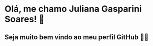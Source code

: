 # Olá, me chamo Juliana Gasparini Soares! 💫
## Seja muito bem vindo ao meu perfil GitHub 👋😄

<!--
- 🔭 Atualmente estou passando por uma transição de carreira e busco oportunidades de trabalho em áreas tecnológicas, como analista ou desenvolvedora de sistemas.
- 🎓 Estou cursando o Tecnólogo em Análise e Desenvolvimento de Sistemas na FATEC Arthur de Azevedo de Mogi Mirim. Iniciei os estudos em janeiro de 2023 e tenho a previsão de encerrar a grade deste curso em dezembro de 2025.
- 👜 Já obtive experiências profissionais como Inspetora de Qualidade (2 anos), como Controladora de Produtos (1 ano), como Aprendiz Formare (1 ano), como Auxiliar de Serviços de alimentação (1 ano) e como Garçonete (3 meses).
- 😊 Sou uma entusiasta na prática do aprendizado contínuo e tenho a expectativa de me tornar uma excelente profissional na área de TI.
- 📫 Como entrar em contato comigo: juliana.gasparini123@gmail.com
- ⚡ Curiosidade:	gosto muito de praticar musculação e corridas ao ar livre, assistir filmes e séries e ler livros de autoconhecimento e aventuras em meus momentos de descanso.
-->
